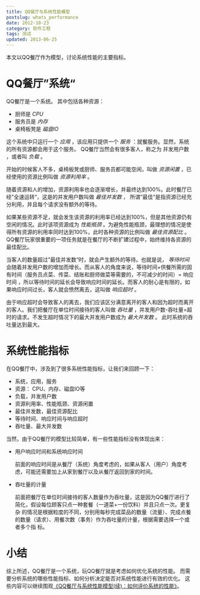 ```yaml
---
title: QQ餐厅与系统性能模型
postslug: whats_performance
date: 2012-10-23
category: 软件工程
tags: 测试
updated: 2013-06-25
---
```


本文以QQ餐厅作为模型，讨论系统性能的主要指标。

<!-- more -->

# QQ餐厅”系统“

QQ餐厅是一个系统。 其中包括各种资源：

- 厨师是 *CPU*
- 服务员是 *内存*
- 桌椅板凳是 *磁盘IO*

这个系统中只运行一个 *应用* ，该应用只提供一个 *服务* ：就餐服务。显然，系统的所有资源都会用于这个服务。 QQ餐厅当然会有很多客人，称之为 并发用户数 ，或者叫 *负载* 。

开始的时候客人不多，桌椅板凳或厨师、服务员都可能空闲，叫做 *资源闲置* ，已经使用的资源比例叫做 *资源利用率* 。

随着资源和人的增加，资源利用率也会逐渐增长，并最终达到100%。此时餐厅已经”全速运转“，这是的并发用户数叫做 *最佳并发数* ， 所谓”最佳“是指资源已经充分利用，并且每个请求没有额外的等待。

如果某些资源不足，就会发生该资源的利用率已经达到100%，但是其他资源仍有空闲的情况。此时该项资源成为 *性能瓶颈* 。为避免性能瓶颈，最理想的情况是使得所有资源的利用率同时达到100%，此时各种资源的比例叫做 *最佳资源配比* 。 QQ餐厅玩家很重要的一项任务就是在餐厅的不断扩建过程中，始终维持各资源的最佳配比。

当客人的数量超过”最佳并发数“时，就会产生额外的等待。也就是说， *等待时间* 会随着并发用户数的增加而增长。而从客人的角度来说，等待时间+供餐所需的固有时间（服务员点菜、传菜、结账和厨师做菜等需要的，不可减少的时间）= 响应时间 ，所以等待时间的延长会导致响应时间的延长。而客人的耐心是有限的，如果响应时间过长，客人就会愤然离去，这叫做 *响应超时* 。

由于响应超时会导致客人的离去，我们应该区分满意离开的客人和因为超时而离开的客人。我们把餐厅在单位时间接待的客人叫做 *吞吐量* ，并发用户数-吞吐量=超时的请求。不发生超时情况下的最大并发用户数成为 *最大并发数* 。 此时系统的吞吐量达到最大。

# 系统性能指标

在QQ餐厅中，涉及到了很多系统性能指标，让我们来回顾一下：

- 系统，应用，服务
- 资源： CPU、内存、磁盘IO等
- 负载，并发用户数
- 资源利用率、性能瓶颈、资源闲置
- 最佳并发数，最佳资源配比
- 等待时间、响应时间与响应超时
- 吞吐量、最大并发数

当然，由于QQ餐厅的模型比较简单，有一些性能指标没有体现出来：

- 用户响应时间和系统响应时间

  前面的响应时间是从餐厅（系统）角度考虑的，如果从客人（用户）角度考虑，可能还需要加上从家到餐厅以及从餐厅返回到家的时间。

- 吞吐量的计量

  前面把餐厅在单位时间接待的客人数量作为吞吐量，这是因为QQ餐厅进行了简化，假设每位顾客只点一种套餐（一道菜+一份饮料）并且只点一次。更复杂 的情况是根据粒度的不同，分别用每秒完成菜品的数量（流量）、完成点餐的数量（请求）、用餐次数（事务）作为吞吐量的计量，根据需要选择一个或者多个指 标。

# 小结

综上所述，QQ餐厅是一个系统，玩QQ餐厅就是考虑如何优化系统的性能。 而需要分析系统的哪些性能指标、如何分析决定能否对系统性能进行有效的优化。 这些内容可以继续围观[《QQ餐厅与系统性能模型(续)：如何评价系统的性能》](/2012/10/29/performance_test.html)。
